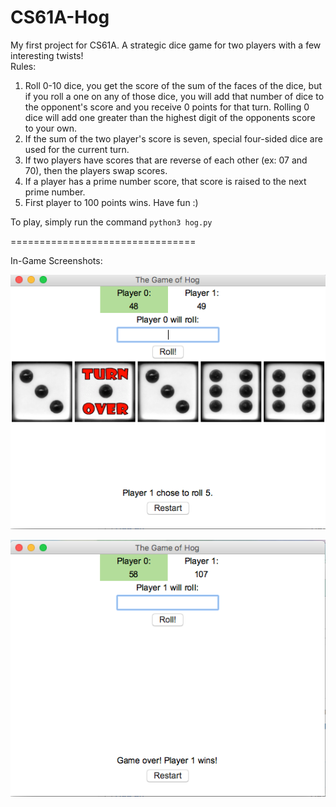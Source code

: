 # CS61A-Hog
My first project for CS61A. A strategic dice game for two players with a few interesting twists! <br>
Rules: <br>
1) Roll 0-10 dice, you get the score of the sum of the faces of the dice, but if you roll a one on any of those dice,
you will add that number of dice to the opponent's score and you receive 0 points for that turn. Rolling 0 dice will 
add one greater than the highest digit of the opponents score to your own. <br>
2) If the sum of the two player's score is seven, special four-sided dice are used for the current turn. <br>
3) If two players have scores that are reverse of each other (ex: 07 and 70), then the players swap scores. <br>
4) If a player has a prime number score, that score is raised to the next prime number. <br>
5) First player to 100 points wins. Have fun :)

To play, simply run the command `python3 hog.py`

================================

In-Game Screenshots:

![Alt text](HogSample1.png)

![Alt text](HogSample2.png)
